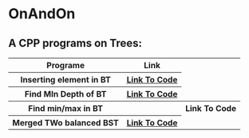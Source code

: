 # OnAndOn

## A CPP programs on Trees:
<table>
   <tr>
    <th> Programe </th>
    <th> Link </th>
 </tr>
 
<tr> 
 <th>
 Inserting element in BT 
 </th>
 <th>
  <a href = "https://github.com/aditisneh/OnAndOn/blob/main/07%20Tree/C%2B%2B%20program%20to%20insert%20element%20in%20Binary%20Tree.md"> <u> Link To Code</u></a>
</th>
 </tr>
 
 <tr> 
<th>
 Find MIn Depth of BT 
 </th>
  <th>
   <a href = "https://github.com/aditisneh/OnAndOn/blob/main/07%20Tree/Find%20Minimum%20Depth%20of%20a%20Binary%20Tree.md" > <u> Link To Code</u></a>
  </th><tr> 
   <tr> 
    
 <tr>
 <th> Find min/max in BT  </th> <th>
  <a href = "https://github.com/aditisneh/OnAndOn/blob/main/07%20Tree/Find%20maximum%20(or%20minimum)%20in%20Binary%20Tree.md" > <u> <th>
    Link To Code</u></a>
 </th>
 </tr> 
  <tr> 
  <th> Merged TWo balanced BST </th>
   <th>  <a href = "https://github.com/aditisneh/OnAndOn/blob/main/07%20Tree/MergeTwoBalancedBST.cpp" ><u> Link To Code</u></a></th>
  <tr> 
</table>
